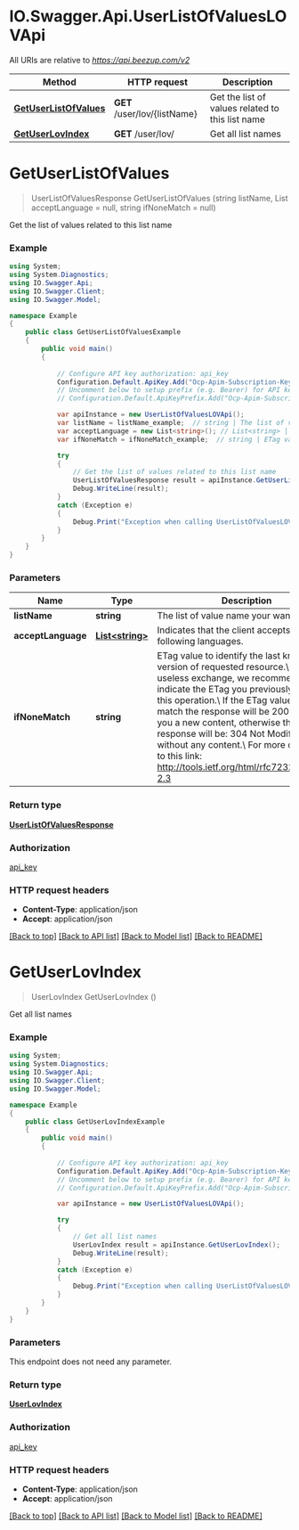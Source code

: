 # IO.Swagger.Api.UserListOfValuesLOVApi

All URIs are relative to *https://api.beezup.com/v2*

Method | HTTP request | Description
------------- | ------------- | -------------
[**GetUserListOfValues**](UserListOfValuesLOVApi.md#getuserlistofvalues) | **GET** /user/lov/{listName} | Get the list of values related to this list name
[**GetUserLovIndex**](UserListOfValuesLOVApi.md#getuserlovindex) | **GET** /user/lov/ | Get all list names


<a name="getuserlistofvalues"></a>
# **GetUserListOfValues**
> UserListOfValuesResponse GetUserListOfValues (string listName, List<string> acceptLanguage = null, string ifNoneMatch = null)

Get the list of values related to this list name

### Example
```csharp
using System;
using System.Diagnostics;
using IO.Swagger.Api;
using IO.Swagger.Client;
using IO.Swagger.Model;

namespace Example
{
    public class GetUserListOfValuesExample
    {
        public void main()
        {
            
            // Configure API key authorization: api_key
            Configuration.Default.ApiKey.Add("Ocp-Apim-Subscription-Key", "YOUR_API_KEY");
            // Uncomment below to setup prefix (e.g. Bearer) for API key, if needed
            // Configuration.Default.ApiKeyPrefix.Add("Ocp-Apim-Subscription-Key", "Bearer");

            var apiInstance = new UserListOfValuesLOVApi();
            var listName = listName_example;  // string | The list of value name your want to get
            var acceptLanguage = new List<string>(); // List<string> | Indicates that the client accepts the following languages. (optional) 
            var ifNoneMatch = ifNoneMatch_example;  // string | ETag value to identify the last known version of requested resource.\\ To avoid useless exchange, we recommend you to indicate the ETag you previously got from this operation.\\ If the ETag value does not match the response will be 200 to give you a new content, otherwise the response will be: 304 Not Modified, without any content.\\ For more details go to this link: http://tools.ietf.org/html/rfc7232#section-2.3  (optional) 

            try
            {
                // Get the list of values related to this list name
                UserListOfValuesResponse result = apiInstance.GetUserListOfValues(listName, acceptLanguage, ifNoneMatch);
                Debug.WriteLine(result);
            }
            catch (Exception e)
            {
                Debug.Print("Exception when calling UserListOfValuesLOVApi.GetUserListOfValues: " + e.Message );
            }
        }
    }
}
```

### Parameters

Name | Type | Description  | Notes
------------- | ------------- | ------------- | -------------
 **listName** | **string**| The list of value name your want to get | 
 **acceptLanguage** | [**List&lt;string&gt;**](string.md)| Indicates that the client accepts the following languages. | [optional] 
 **ifNoneMatch** | **string**| ETag value to identify the last known version of requested resource.\\ To avoid useless exchange, we recommend you to indicate the ETag you previously got from this operation.\\ If the ETag value does not match the response will be 200 to give you a new content, otherwise the response will be: 304 Not Modified, without any content.\\ For more details go to this link: http://tools.ietf.org/html/rfc7232#section-2.3  | [optional] 

### Return type

[**UserListOfValuesResponse**](UserListOfValuesResponse.md)

### Authorization

[api_key](../README.md#api_key)

### HTTP request headers

 - **Content-Type**: application/json
 - **Accept**: application/json

[[Back to top]](#) [[Back to API list]](../README.md#documentation-for-api-endpoints) [[Back to Model list]](../README.md#documentation-for-models) [[Back to README]](../README.md)

<a name="getuserlovindex"></a>
# **GetUserLovIndex**
> UserLovIndex GetUserLovIndex ()

Get all list names

### Example
```csharp
using System;
using System.Diagnostics;
using IO.Swagger.Api;
using IO.Swagger.Client;
using IO.Swagger.Model;

namespace Example
{
    public class GetUserLovIndexExample
    {
        public void main()
        {
            
            // Configure API key authorization: api_key
            Configuration.Default.ApiKey.Add("Ocp-Apim-Subscription-Key", "YOUR_API_KEY");
            // Uncomment below to setup prefix (e.g. Bearer) for API key, if needed
            // Configuration.Default.ApiKeyPrefix.Add("Ocp-Apim-Subscription-Key", "Bearer");

            var apiInstance = new UserListOfValuesLOVApi();

            try
            {
                // Get all list names
                UserLovIndex result = apiInstance.GetUserLovIndex();
                Debug.WriteLine(result);
            }
            catch (Exception e)
            {
                Debug.Print("Exception when calling UserListOfValuesLOVApi.GetUserLovIndex: " + e.Message );
            }
        }
    }
}
```

### Parameters
This endpoint does not need any parameter.

### Return type

[**UserLovIndex**](UserLovIndex.md)

### Authorization

[api_key](../README.md#api_key)

### HTTP request headers

 - **Content-Type**: application/json
 - **Accept**: application/json

[[Back to top]](#) [[Back to API list]](../README.md#documentation-for-api-endpoints) [[Back to Model list]](../README.md#documentation-for-models) [[Back to README]](../README.md)

